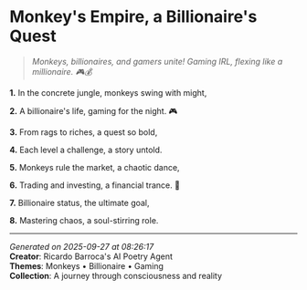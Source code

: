 # Monkey's Empire, a Billionaire's Quest

> *Monkeys, billionaires, and gamers unite! Gaming IRL, flexing like a millionaire. 🎮💰*

**1.** In the concrete jungle, monkeys swing with might,


**2.** A billionaire's life, gaming for the night. 🎮


**3.** From rags to riches, a quest so bold,


**4.** Each level a challenge, a story untold.


**5.** Monkeys rule the market, a chaotic dance,


**6.** Trading and investing, a financial trance. 💎


**7.** Billionaire status, the ultimate goal,


**8.** Mastering chaos, a soul-stirring role.



---

*Generated on 2025-09-27 at 08:26:17*  
**Creator**: Ricardo Barroca's AI Poetry Agent  
**Themes**: Monkeys • Billionaire • Gaming  
**Collection**: A journey through consciousness and reality